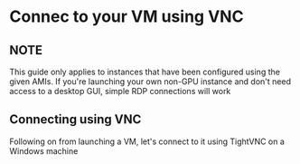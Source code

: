# Connec to your VM using VNC

## NOTE
This guide only applies to instances that have been configured using the given AMIs. If you're launching your own non-GPU instance and don't need access to a desktop GUI, simple RDP connections will work

## Connecting using VNC

Following on from launching a VM, let's connect to it using TightVNC on a Windows machine

